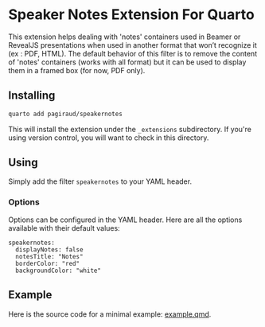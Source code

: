 # Speaker Notes Extension For Quarto

This extension helps dealing with 'notes' containers used in Beamer or RevealJS presentations when used in another format that won’t recognize it (ex : PDF, HTML). The default behavior of this filter is to remove the content of 'notes' containers (works with all format) but it can be used to display them in a framed box (for now, PDF only).

## Installing

```bash
quarto add pagiraud/speakernotes
```

This will install the extension under the `_extensions` subdirectory.
If you're using version control, you will want to check in this directory.

## Using

Simply add the filter `speakernotes` to your YAML header.

### Options
Options can be configured in the YAML header. Here are all the options available with their default values:

```
speakernotes:
  displayNotes: false
  notesTitle: "Notes"
  borderColor: "red"
  backgroundColor: "white"
```

## Example

Here is the source code for a minimal example: [example.qmd](example.qmd).

